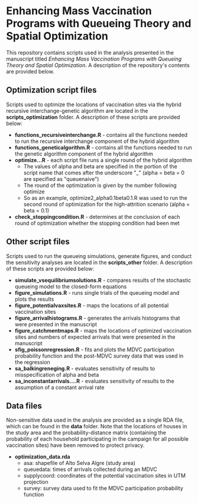 # Enhancing Mass Vaccination Programs with Queueing Theory and Spatial Optimization

This repository contains scripts used in the analysis presented in the manuscript titled _Enhancing Mass Vaccination Programs with Queueing Theory and Spatial Optimization_. A description of the repository's contents are provided below.


## Optimization script files

Scripts used to optimize the locations of vaccination sites via the hybrid recursive interchange-genetic algorithm are located in the **scripts_optimization** folder. A description of these scripts are provided below:
* **functions_recursiveinterchange.R** - contains all the functions needed to run the recursive interchange component of the hybrid algorithm
* **functions_geneticalgorithm.R** - contains all the functions needed to run the genetic algorithm component of the hybrid algorithm
* **optimize...R** - each script file runs a single round of the hybrid algorithm
  - The values of alpha and beta are specified in the portion of the script name that comes after the underscore "_" (alpha = beta = 0 are specified as "queuenaive")
  - The round of the optimization is given by the number following optimize
  - So as an example, optimize2_alpha0.1beta0.1.R was used to run the second round of optimization for the high-attrition scenario (alpha = beta = 0.1)
* **check_stoppingcondition.R** - determines at the conclusion of each round of optimization whether the stopping condition had been met


## Other script files

Scripts used to run the queueing simulations, generate figures, and conduct the sensitivity analyses are located in the **scripts_other** folder. A description of these scripts are provided below:
* **simulate_vsequilibriumsolutions.R** - compares results of the stochastic queueing model to the closed-form equations
* **figure_simulations.R** - runs single trials of the queueing model and plots the results
* **figure_potentialvaxsites.R** - maps the locations of all potential vaccination sites
* **figure_arrivalhistograms.R** - generates the arrivals histograms that were presented in the manuscript
* **figure_catchmentmaps.R** - maps the locations of optimized vaccination sites and numbers of expected arrivals that were presented in the manuscript
* **sfig_poissonregression.R** - fits and plots the MDVC participation probability function and the post-MDVC survey data that was used in the regression
* **sa_balkingreneging.R** - evaluates sensitivity of results to misspecification of alpha and beta
* **sa_inconstantarrivals....R** - evaluates sensitivity of results to the assumption of a constant arrival rate

## Data files

Non-sensitive data used in the analysis are provided as a single RDA file, which can be found in the **data** folder. Note that the locations of houses in the study area and the probability-distance matrix (containing the probability of each household participating in the campaign for all possible vaccination sites) have been removed to protect privacy.
* **optimization_data.rda**
  - asa: shapefile of Alto Selva Algre (study area)
  - queuedata: times of arrivals collected during an MDVC
  - supplycoord: coordinates of the potential vaccination sites in UTM projection
  - survey: survey data used to fit the MDVC participation probability function
  
